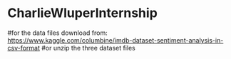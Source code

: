 # CharlieWluperInternship

#for the data files download from: https://www.kaggle.com/columbine/imdb-dataset-sentiment-analysis-in-csv-format
#or unzip the three dataset files
